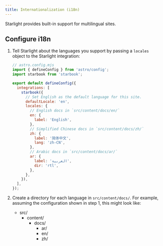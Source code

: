 ```yaml
---
title: Internationalization (i18n)
---
```


Starlight provides built-in support for multilingual sites.

## Configure i18n

1. Tell Starlight about the languages you support by passing a `locales` object to the Starlight integration:

   ```js
   // astro.config.mjs
   import { defineConfig } from 'astro/config';
   import starbook from 'starbook';

   export default defineConfig({
     integrations: [
       starbook({
         // Set English as the default language for this site.
         defaultLocale: 'en',
         locales: {
           // English docs in `src/content/docs/en/`
           en: {
             label: 'English',
           },
           // Simplified Chinese docs in `src/content/docs/zh/`
           zh: {
             label: '简体中文',
             lang: 'zh-CN',
           },
           // Arabic docs in `src/content/docs/ar/`
           ar: {
             label: 'العربية',
             dir: 'rtl',
           },
         },
       }),
     ],
   });
   ```

2. Create a directory for each language in `src/content/docs/`.
   For example, assuming the configuration shown in step 1, this might look like:

   - src/
     - content/
       - docs/
         - ar/
         - en/
         - zh/
